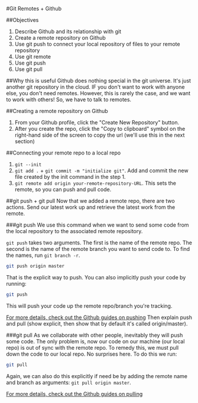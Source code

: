 #Git Remotes + Github

##Objectives
1. Describe Github and its relationship with git
2. Create a remote repository on Github
3. Use git push to connect your local repository of files to your remote repository 
4. Use git remote
5. Use git push
6. Use git pull


##Why this is useful
Github does nothing special in the git universe. It's just another git repository in the cloud. IF you don't want to work with anyone else, you don't need remotes. However, this is rarely the case, and we want to work with others! So, we have to talk to remotes. 

##Creating a remote repository on Github

1. From your Github profile, click the "Create New Repository" button.
2. After you create the repo, click the "Copy to clipboard" symbol on the right-hand side of the screen to copy the url (we'll use this in the next section)


##Connecting your remote repo to a local repo
1. `git --init`
2. `git add .` + `git commit -m "initialize git"`. Add and commit the new file created by the init command in the step 1.
3. `git remote add origin your-remote-repository-URL`. This sets the remote, so you can push and pull code.

##git push + git pull
Now that we added a remote repo, there are two actions. Send our latest work up and retrieve the latest work from the remote. 

###git push
We use this command when we want to send some code from the local repository to the associated remote repository.

`git push` takes two arguments. The first is the name of the remote repo. The second is the name of the remote branch you want to send code to. To find the names, run `git branch -r`. 

```bash
git push origin master
``` 

That is the explicit way to push. You can also implicitly push your code by running:

```bash
git push
``` 
This will push your code up the remote repo/branch you're tracking.

[For more details, check out the Github guides on pushing](https://help.github.com/articles/pushing-to-a-remote/)
Then explain push and pull (show explicit, then show that by default it's called origin/master).

###git pull
As we collaborate with other people, inevitably they will push some code. The only problem is, now our code on our machine (our local repo) is out of sync with the remote repo. To remedy this, we must pull down the code to our local repo. No surprises here. To do this we run:

```bash
git pull
``` 

Again, we can also do this explicitly if need be by adding the remote name and branch as arguments: `git pull origin master`.

[For more details, check out the Github guides on pulling](https://help.github.com/articles/fetching-a-remote/)
